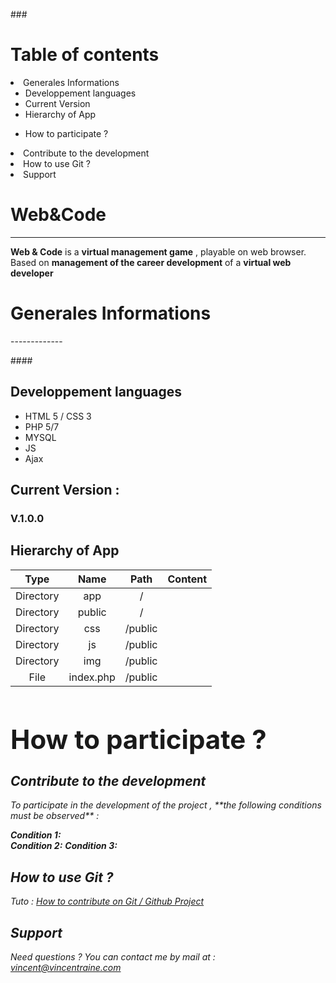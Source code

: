 ###<h1> Table of contents</h1>

<li>Generales Informations</a</li>
<ul><li>Developpement languages</a></li>
<li>Current Version</a></li>
<li>Hierarchy of App</a></li></ul>
<ul><li>How to participate ?</a></li></ul>
<li>Contribute to the development</a></li>
<li>How to use Git ?</a></li>
<li>Support</a></li>
</ul>

**Web&Code**
===================
----------
**Web & Code** is a **virtual management game** , playable on web browser.
Based on **management of the career development** of a **virtual web developer**

<h1>Generales Informations</h1>
-------------



####<h2><i class="icon-file"></i> Developpement languages</h2>

 - HTML 5 / CSS 3
 - PHP 5/7
 - MYSQL
 - JS
 - Ajax

#### <h2><i class="icon-hdd"></i> Current Version :</h2>**<h3>V.1.0.0</h3>**

#### <h2><i class="icon-folder-open"></i> Hierarchy of App</h2>

|   Type   |     Name     |    Path   | Content|
| :------: | :-----------:| :--------:|:------:|  
| Directory| app          |  /        |        |
| Directory| public       |  /        |        |
| Directory| css          |  /public  |        |
| Directory| js           |  /public  |        |
| Directory| img          |  /public  |        |
| File     | index.php    |  /public  |        |


**<h1><i class="icon-folder-open"></i> How to participate ?</h1>**
-------------------



<h2><i class="icon-hdd">Contribute to the development</h2>
To participate in the development of the project , **the following conditions must be observed** :

**Condition 1:**   
**Condition 2:**
**Condition 3:**


**<h2><i class="icon-file"> How to use Git ?</h2>**
Tuto : <a href="https://git-scm.com/book/en/v2/GitHub-Contributing-to-a-Project">How to contribute on Git / Github Project</a>

**<h2><i class="icon-hdd"> Support</h2>** 

 Need questions ? You can contact me by mail at : 
 <vincent@vincentraine.com>

